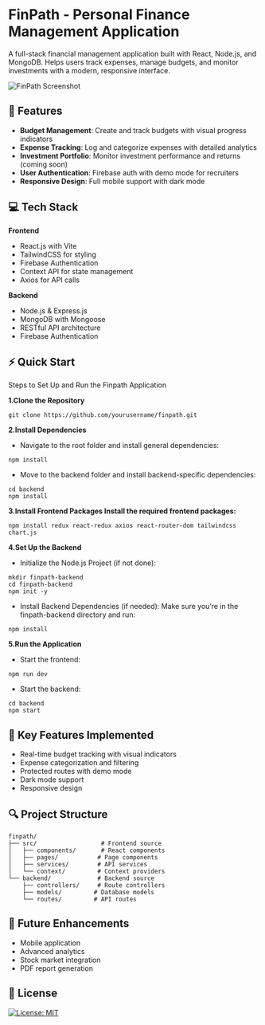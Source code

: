 # FinPath - Personal Finance Management Application

A full-stack financial management application built with React, Node.js, and MongoDB. Helps users track expenses, manage budgets, and monitor investments with a modern, responsive interface.

![FinPath Screenshot](screenshot_url)

## 🚀 Features

- **Budget Management**: Create and track budgets with visual progress indicators
- **Expense Tracking**: Log and categorize expenses with detailed analytics
- **Investment Portfolio**: Monitor investment performance and returns (coming soon)
- **User Authentication**: Firebase auth with demo mode for recruiters
- **Responsive Design**: Full mobile support with dark mode

## 💻 Tech Stack

**Frontend**
- React.js with Vite
- TailwindCSS for styling
- Firebase Authentication
- Context API for state management
- Axios for API calls

**Backend**
- Node.js & Express.js
- MongoDB with Mongoose
- RESTful API architecture
- Firebase Authentication

## ⚡ Quick Start

Steps to Set Up and Run the Finpath Application

**1.Clone the Repository**
```
git clone https://github.com/yourusername/finpath.git
```
**2.Install Dependencies**

- Navigate to the root folder and install general dependencies:
```
npm install
```
- Move to the backend folder and install backend-specific dependencies:
```
cd backend
npm install
```
**3.Install Frontend Packages Install the required frontend packages:**

```
npm install redux react-redux axios react-router-dom tailwindcss chart.js
```
**4.Set Up the Backend**

- Initialize the Node.js Project (if not done):

```
mkdir finpath-backend
cd finpath-backend
npm init -y
```
- Install Backend Dependencies (if needed): Make sure you’re in the finpath-backend directory and run:

```
npm install
```
**5.Run the Application**

- Start the frontend:
```
npm run dev
```
- Start the backend:
```
cd backend
npm start
  ```

## 🌟 Key Features Implemented

- Real-time budget tracking with visual indicators
- Expense categorization and filtering
- Protected routes with demo mode
- Dark mode support
- Responsive design

## 🔍 Project Structure

```
finpath/
├── src/                  # Frontend source
│   ├── components/       # React components
│   ├── pages/           # Page components
│   ├── services/        # API services
│   └── context/         # Context providers
└── backend/             # Backend source
    ├── controllers/     # Route controllers
    ├── models/         # Database models
    └── routes/         # API routes
```

## 🎯 Future Enhancements

- Mobile application
- Advanced analytics
- Stock market integration
- PDF report generation

## 📝 License

[![License: MIT](https://img.shields.io/badge/License-MIT-yellow.svg)](https://opensource.org/licenses/MIT)






